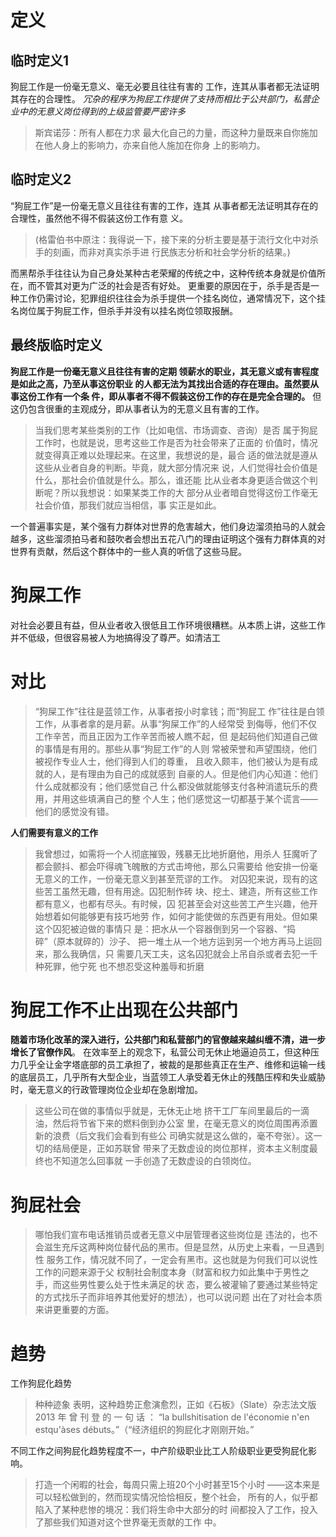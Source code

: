 # 定义
## 临时定义1
狗屁⼯作是⼀份毫⽆意义、毫⽆必要且往往有害的 ⼯作，连其从事者都⽆法证明其存在的合理性。
*冗杂的程序为狗屁工作提供了支持而相比于公共部门，私营企业中的无意义岗位得到的上级监管要严密许多*
>斯宾诺莎：所有⼈都在⼒求 最⼤化⾃⼰的⼒量，⽽这种⼒量既来⾃你施加在他⼈⾝上的影响⼒，亦来⾃他⼈施加在你⾝ 上的影响⼒。

## 临时定义2
“狗屁⼯作”是⼀份毫⽆意义且往往有害的⼯作，连其 从事者都⽆法证明其存在的合理性，虽然他不得不假装这份⼯作有意 义。
>(格雷伯书中原注：我得说⼀下，接下来的分析主要是基于流⾏⽂化中对杀⼿的刻画，⽽⾮对真实杀⼿进 ⾏⺠族志分析和社会学分析的结果。)

而黑帮杀手往往认为自己身处某种古老荣耀的传统之中，这种传统本身就是价值所在，而不管其对更为广泛的社会是否有好处。
更重要的原因在于，杀手是否是一种工作仍需讨论，犯罪组织往往会为杀手提供一个挂名岗位，通常情况下，这个挂名岗位属于狗屁工作，但杀手并没有以挂名岗位领取报酬。
## 最终版临时定义
**狗屁⼯作是⼀份毫⽆意义且往往有害的定期 领薪⽔的职业，其⽆意义或有害程度是如此之⾼，乃⾄从事这份职业 的⼈都⽆法为其找出合适的存在理由。虽然要从事这份⼯作有⼀个条 件，即从事者不得不假装这份⼯作的存在是完全合理的。**
但这仍包含很重的主观成分，即从事者认为的无意义且有害的工作。
>当我们思考某些类别的⼯作（⽐如电信、市场调查、咨询）是否 属于狗屁⼯作时，也就是说，思考这些⼯作是否为社会带来了正⾯的 价值时，情况就变得真正难以处理起来。在这⾥，我想说的是，最合 适的做法就是遵从这些从业者⾃⾝的判断。毕竟，就⼤部分情况来 说，⼈们觉得社会价值是什么，那社会价值就是什么。那么，谁还能 ⽐从业者本⾝更适合做这个判断呢？所以我想说：如果某类⼯作的⼤ 部分从业者暗⾃觉得这份⼯作毫⽆社会价值，那我们就应当相信，事 实正是如此。

一个普遍事实是，某个强有力群体对世界的危害越大，他们身边溜须拍马的人就会越多，这些溜须拍马者和鼓吹者会想出五花八门的理由证明这个强有力群体真的对世界有贡献，然后这个群体中的一些人真的听信了这些马屁。

# 狗屎工作
对社会必要且有益，但从业者收入很低且工作环境很糟糕。从本质上讲，这些工作并不低级，但很容易被人为地搞得没了尊严。如清洁工

# 对比
>“狗屎⼯作”往往是蓝领⼯作，从事者按⼩时拿钱；⽽“狗屁⼯ 作”往往是⽩领⼯作，从事者拿的是⽉薪。从事“狗屎⼯作”的⼈经常受 到侮辱，他们不仅⼯作⾟苦，⽽且正因为⼯作⾟苦⽽被⼈瞧不起，但 是起码他们知道⾃⼰做的事情是有⽤的。那些从事“狗屁⼯作”的⼈则 常被荣誉和声望围绕，他们被视作专业⼈⼠，他们得到⼈们的尊重， 且收⼊颇丰，他们被认为是有成就的⼈，是有理由为⾃⼰的成就感到 ⾃豪的⼈。但是他们内⼼知道：他们什么成就都没有；他们感觉⾃⼰ 什么都没做就能够⽀付各种消遣玩乐的费⽤，并⽤这些填满⾃⼰的整 个⼈⽣；他们感觉这⼀切都基于某个谎⾔——他们的感觉没有错。

**人们需要有意义的工作**
>我曾想过，如需将⼀个⼈彻底摧毁，残暴⽆⽐地折磨他，⽤杀⼈ 狂魔听了都会颤抖、都会吓得魂⻜魄散的⽅式击垮他，那么只需要给 他安排⼀份毫⽆意义的⼯作，⼀份毫⽆意义到甚⾄荒谬的⼯作。 
>对囚犯来说，现有的这些苦⼯虽然⽆趣，但有⽤途。囚犯制作砖 块、挖⼟、建造，所有这些⼯作都有意义，也都有尽头。有时候，囚 犯甚⾄会对这些苦⼯产⽣兴趣，他开始想着如何能够更有技巧地劳 作，如何才能使做的东⻄更有⽤处。但如果这个囚犯被迫做的事情只 是：把⽔从⼀个容器倒到另⼀个容器、“捣碎”（原本就碎的）沙⼦、 把⼀堆⼟从⼀个地⽅运到另⼀个地⽅再⻢上运回来，那么我确信，只 需要⼏天⼯夫，这名囚犯就会上吊⾃杀或者去犯⼀千种死罪，他宁死 也不想忍受这种羞辱和折磨

# 狗屁工作不止出现在公共部门
**随着市场化改革的深入进行，公共部门和私营部门的官僚越来越纠缠不清，进一步增长了官僚作风**。
在效率至上的观念下，私营公司无休止地逼迫员工，但这种压力几乎全让金字塔底部的员工承担了，被裁的是那些真正在生产、维修和运输一线的底层员工，几乎所有大型企业，当蓝领工人承受着无休止的残酷压榨和失业威胁时，毫无意义的行政管理岗位企业却在急剧增加。
>这些公司在做的事情似乎就是，⽆休⽆⽌地 挤⼲⼯⼚⻋间⾥最后的⼀滴油，然后将节省下来的燃料倒到办公室 ⾥，在毫⽆意义的岗位周围再添置新的浪费（后⽂我们会看到有些公 司确实就是这么做的，毫不夸张）。这⼀切的结局便是，正如苏联曾 带来了⽆数虚设的岗位那样，资本主义制度最终也不知道怎么回事就 ⼀⼿创造了⽆数虚设的⽩领岗位。

# 狗屁社会
>哪怕我们宣布电话推销员或者⽆意义中层管理者这些岗位是 违法的，也不会滋⽣充斥这两种岗位替代品的⿊市。但是显然，从历史上来看，⼀旦遇到性 服务⼯作，情况就不同了，⼀定会有⿊市。这也就是为何我们可以说性⼯作的问题来源于⽗ 权制社会制度本⾝（财富和权⼒如此集中于男性之⼿，⽽这些男性要么处于性未满⾜的状 态，要么被灌输了要通过某些特定的⽅式找乐⼦⽽⾮培养其他爱好的想法），也可以说问题 出在了对社会本质来讲更重要的⽅⾯。

# 趋势
工作狗屁化趋势
>种种迹象 表明，这种趋势正愈演愈烈，正如《⽯板》（Slate）杂志法⽂版2013 年 曾 刊 登 的 ⼀ 句 话 ： “la bullshitisation de l'économie n'en estqu'àses débuts。”（“经济组织的狗屁化才刚刚开始。”

不同工作之间狗屁化趋势程度不一，中产阶级职业比工人阶级职业更受狗屁化影响。
>打造⼀个闲暇的社会，每周只需上班20个⼩时甚⾄15个⼩时 ——这本来是可以轻松做到的，然⽽现实情况恰恰相反，整个社会， 所有的⼈，似乎都陷⼊了某种悲惨的境况：我们将⽣命中⼤部分的时 间都投⼊了⼯作，投⼊了那些我们知道对这个世界毫⽆贡献的⼯作 中。